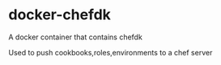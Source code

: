 # docker-chefdk

A docker container that contains chefdk

Used to push cookbooks,roles,environments to a chef server
